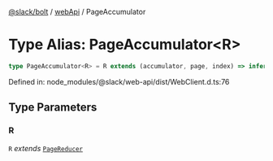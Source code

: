 [@slack/bolt](../../../../index.md) / [webApi](../index.md) / PageAccumulator

# Type Alias: PageAccumulator\<R\>

```ts
type PageAccumulator<R> = R extends (accumulator, page, index) => infer A ? A : never;
```

Defined in: node\_modules/@slack/web-api/dist/WebClient.d.ts:76

## Type Parameters

### R

`R` *extends* [`PageReducer`](PageReducer.md)
